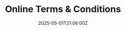 ---
title: Online Terms & Conditions
linkTitle: Online Terms & Conditions
date: '2025-05-01T21:06:00Z'
weight: 1
description: No content
draft: false
ref: online-terms--conditions
---